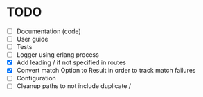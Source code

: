 # TODO

- [ ] Documentation (code)
- [ ] User guide
- [ ] Tests
- [ ] Logger using erlang process
- [x] Add leading / if not specified in routes
- [x] Convert match Option to Result in order to track match failures
- [ ] Configuration
- [ ] Cleanup paths to not include duplicate /
